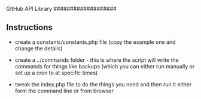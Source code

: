 GitHub API Library
###################

## Instructions 

* create a constants/constants.php file (copy the example one and change the details)

* create a ../commands folder - this is where the script will write the commands for things like backups (which you can either run manually or set up a cron to at specific times)

* tweak the index.php file to do the things you need and then run it either form the command line or from browser
